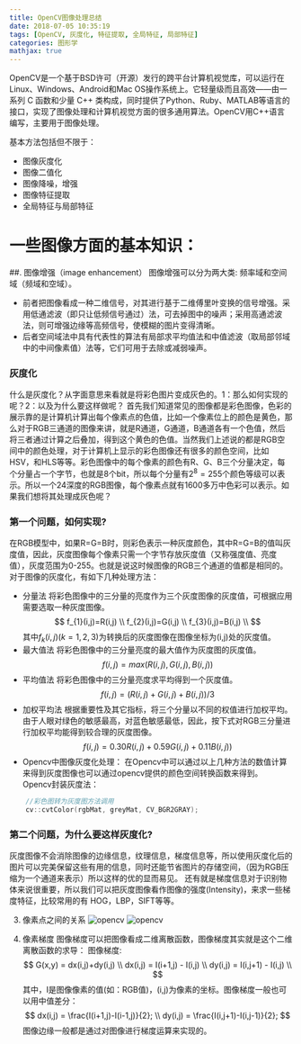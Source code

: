 ```yaml
---
title: OpenCV图像处理总结
date: 2018-07-05 10:35:19
tags: [OpenCV, 灰度化, 特征提取, 全局特征, 局部特征]
categories: 图形学
mathjax: true
---
```


OpenCV是一个基于BSD许可（开源）发行的跨平台计算机视觉库，可以运行在Linux、Windows、Android和Mac OS操作系统上。它轻量级而且高效——由一系列 C 函数和少量 C++ 类构成，同时提供了Python、Ruby、MATLAB等语言的接口，实现了图像处理和计算机视觉方面的很多通用算法。OpenCV用C++语言编写，主要用于图像处理。

基本方法包括但不限于：
* 图像灰度化
* 图像二值化
* 图像降噪，增强
* 图像特征提取
* 全局特征与局部特征

# 一些图像方面的基本知识：
##. 图像增强（image enhancement）
图像增强可以分为两大类: 频率域和空间域（频域和空域）。
* 前者把图像看成一种二维信号，对其进行基于二维傅里叶变换的信号增强。采用低通滤波（即只让低频信号通过）法，可去掉图中的噪声；采用高通滤波法，则可增强边缘等高频信号，使模糊的图片变得清晰。
* 后者空间域法中具有代表性的算法有局部求平均值法和中值滤波（取局部邻域中的中间像素值）法等，它们可用于去除或减弱噪声。
### 灰度化
什么是灰度化？从字面意思来看就是将彩色图片变成灰色的。1：那么如何实现的呢？2：以及为什么要这样做呢？
首先我们知道常见的图像都是彩色图像，色彩的展示靠的是计算机计算出每个像素点的色值，比如一个像素位上的颜色是黄色，那么对于RGB三通道的图像来讲，就是R通道，G通道，B通道各有一个色值，然后将三者通过计算之后叠加，得到这个黄色的色值。当然我们上述说的都是RGB空间中的颜色处理，对于计算机上显示的彩色图像还有很多的颜色空间，比如HSV，和HLS等等。彩色图像中的每个像素的颜色有R、G、B三个分量决定，每个分量占一个字节，也就是8个bit，所以每个分量有$2^{8}=255$个颜色等级可以表示。所以一个24深度的RGB图像，每个像素点就有1600多万中色彩可以表示。如果我们想将其处理成灰色呢？

### **第一个问题，如何实现?**
在RGB模型中，如果R=G=B时，则彩色表示一种灰度颜色，其中R=G=B的值叫灰度值，因此，灰度图像每个像素只需一个字节存放灰度值（又称强度值、亮度值），灰度范围为0-255。也就是说这时候图像的RGB三个通道的值都是相同的。对于图像的灰度化，有如下几种处理方法：
- 分量法
将彩色图像中的三分量的亮度作为三个灰度图像的灰度值，可根据应用需要选取一种灰度图像。
$$
f_{1}(i,j)=R(i,j) \\
f_{2}(i,j)=G(i,j) \\
f_{3}(i,j)=B(i,j) \\
$$
其中$f_{k}(i,j)(k=1,2,3)$为转换后的灰度图像在图像坐标为(i,j)处的灰度值。
- 最大值法
将彩色图像中的三分量亮度的最大值作为灰度图的灰度值。
$$
f(i,j)=max(R(i,j),G(i,j),B(i,j))
$$
- 平均值法
将彩色图像中的三分量亮度求平均得到一个灰度值。
$$
f(i,j)=(R(i,j)+G(i,j)+B(i,j)) /3
$$
- 加权平均法
根据重要性及其它指标，将三个分量以不同的权值进行加权平均。由于人眼对绿色的敏感最高，对蓝色敏感最低，因此，按下式对RGB三分量进行加权平均能得到较合理的灰度图像。
$$
f(i,j)=0.30R(i,j)+0.59G(i,j)+0.11B(i,j))
$$
- Opencv中图像灰度化处理：
在Opencv中可以通过以上几种方法的数值计算来得到灰度图像也可以通过opencv提供的颜色空间转换函数来得到。
Opencv封装灰度法：
```c++
    //彩色图转为灰度图方法调用
    cv::cvtColor(rgbMat, greyMat, CV_BGR2GRAY); 
```

### **第二个问题，为什么要这样灰度化?**
灰度图像不会消除图像的边缘信息，纹理信息，梯度信息等，所以使用灰度化后的图片可以完美保留这些有用的信息，同时还能节省图片的存储空间，（因为RGB压缩为一个通道来表示）所以这样的优的显而易见。
还有就是梯度信息对于识别物体来说很重要，所以我们可以把灰度图像看作图像的强度(Intensity)，来求一些梯度特征，比较常用的有 HOG，LBP，SIFT等等。

3. 像素点之间的关系
![opencv](./opencv1.png)
![opencv](./opencv2.png)

4. 像素梯度
图像梯度可以把图像看成二维离散函数，图像梯度其实就是这个二维离散函数的求导：
图像梯度: 
$$
G(x,y) = dx(i,j)+dy(i,j) \\
dx(i,j) = I(i+1,j) - I(i,j) \\
dy(i,j) = I(i,j+1) - I(i,j) \\
$$
其中，I是图像像素的值(如：RGB值)，(i,j)为像素的坐标。图像梯度一般也可以用中值差分：
$$
dx(i,j) = \frac{I(i+1,j)-I(i-1,j)}{2}; \\
dy(i,j) = \frac{I(i,j+1)-I(i,j-1)}{2};
$$
图像边缘一般都是通过对图像进行梯度运算来实现的。